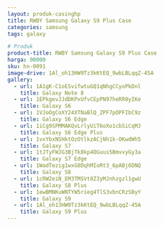 ```yaml
---
layout: produk-casinghp
title: RWBY Samsung Galaxy S9 Plus Case
categories: samsung
tags: galaxy

# Produk
product-title: RWBY Samsung Galaxy S9 Plus Case
harga: 90000
sku: hn-0091
image-drive: 1Al_oh13HW9Tz3kKtEQ_9wbLBLqqZ-45A
gallery:
  - url: 1A1gK-C1oESvifwtuGQ1qNhgCCyoPkDnl
    title: Galaxy Note 8
  - url: 1EPkgevJJdDKPxUfvCEpPN97heRR0yIKe
    title: Galaxy S6
  - url: 1VJoOgCoXY24XTNaBlQ_ZPF7pOPFIbC9z
    title: Galaxy S6 Edge
  - url: 1iCg9SPMMAKQvLrlyUiT6oXo1cbSiCqMJ
    title: Galaxy S6 Edge Plus
  - url: 1vxYbxNSHktOzOtlkzACjNh1k-OKwdWh5
    title: Galaxy S7
  - url: 1tJTyFWJG3BjTk8kp4OGuus5BmvvyGy3a
    title: Galaxy S7 Edge
  - url: 1WadTezig1wxG8DqhMIoRt3_6pABj6DNQ
    title: Galaxy S8
  - url: 1cRW2eiN_EM3TMSVt8Z3yMJnhzgzl1gwU
    title: Galaxy S8 Plus
  - url: 1ewBMNKuWNTYW5rieg4TlS3vbnCRzSByY
    title: Galaxy S9
  - url: 1Al_oh13HW9Tz3kKtEQ_9wbLBLqqZ-45A
    title: Galaxy S9 Plus
---
```

